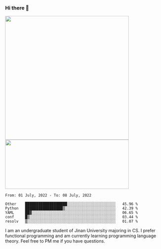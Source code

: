 ### Hi there 👋

<!--
**pe200012/pe200012** is a ✨ _special_ ✨ repository because its `README.md` (this file) appears on your GitHub profile.

Here are some ideas to get you started:

- 🔭 I’m currently working on ...
- 🌱 I’m currently learning ...
- 👯 I’m looking to collaborate on ...
- 🤔 I’m looking for help with ...
- 💬 Ask me about ...
- 📫 How to reach me: ...
- 😄 Pronouns: ...
- ⚡ Fun fact: ...
-->
<p>
    <img width="400em" src="https://github-readme-stats.vercel.app/api?username=pe200012&show_icons=true&icon_color=f44336&title_color=757de8">
    <img width="400em" height="159em" src="https://github-readme-stats.vercel.app/api/top-langs/?username=pe200012&hide=html,cmake,css&title_color=757de8&layout=compact">
</p>

<!--START_SECTION:waka-->
```text
From: 01 July, 2022 - To: 08 July, 2022

Other    ███████████████████░░░░░░░░░░░░░░░░░░░░░░   45.96 % 
Python   █████████████████▒░░░░░░░░░░░░░░░░░░░░░░░   42.39 % 
YAML     ██▓░░░░░░░░░░░░░░░░░░░░░░░░░░░░░░░░░░░░░░   06.65 % 
conf     █▒░░░░░░░░░░░░░░░░░░░░░░░░░░░░░░░░░░░░░░░   03.44 % 
resolv   ▒░░░░░░░░░░░░░░░░░░░░░░░░░░░░░░░░░░░░░░░░   01.07 % 
```
<!--END_SECTION:waka-->

I am an undergraduate student of Jinan University majoring in CS. I prefer functional programming and am currently learning programming language theory. Feel free to PM me if you have questions.
